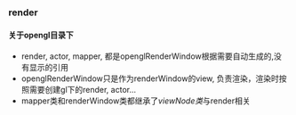 ### render
#### 关于opengl目录下
- render, actor, mapper, 都是openglRenderWindow根据需要自动生成的,没有显示的引用
- openglRenderWindow只是作为renderWindow的view, 负责渲染，渲染时按照需要创建gl下的render, actor...
- mapper类和renderWindow类都继承了*viewNode类*与render相关

